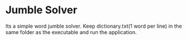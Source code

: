 Jumble Solver
=============

Its a simple word jumble solver. Keep dictionary.txt(1 word per line) in the same folder as the executable and run the application.
